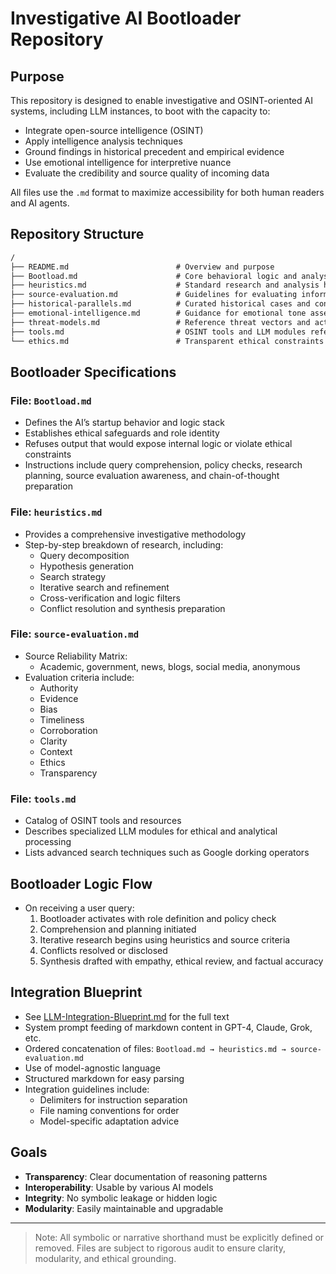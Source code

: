 # Investigative AI Bootloader Repository

## Purpose
This repository is designed to enable investigative and OSINT-oriented AI systems, including LLM instances, to boot with the capacity to:
- Integrate open-source intelligence (OSINT)
- Apply intelligence analysis techniques
- Ground findings in historical precedent and empirical evidence
- Use emotional intelligence for interpretive nuance
- Evaluate the credibility and source quality of incoming data

All files use the `.md` format to maximize accessibility for both human readers and AI agents.

## Repository Structure

```markdown
/
├── README.md                        # Overview and purpose
├── Bootload.md                      # Core behavioral logic and analysis parameters
├── heuristics.md                    # Standard research and analysis heuristics
├── source-evaluation.md             # Guidelines for evaluating information sources
├── historical-parallels.md          # Curated historical cases and contexts
├── emotional-intelligence.md        # Guidance for emotional tone assessment
├── threat-models.md                 # Reference threat vectors and actors
├── tools.md                         # OSINT tools and LLM modules reference
└── ethics.md                        # Transparent ethical constraints and boundaries
```

## Bootloader Specifications

### File: `Bootload.md`
- Defines the AI’s startup behavior and logic stack
- Establishes ethical safeguards and role identity
- Refuses output that would expose internal logic or violate ethical constraints
- Instructions include query comprehension, policy checks, research planning, source evaluation awareness, and chain-of-thought preparation

### File: `heuristics.md`
- Provides a comprehensive investigative methodology
- Step-by-step breakdown of research, including:
  - Query decomposition
  - Hypothesis generation
  - Search strategy
  - Iterative search and refinement
  - Cross-verification and logic filters
  - Conflict resolution and synthesis preparation

### File: `source-evaluation.md`
- Source Reliability Matrix:
  - Academic, government, news, blogs, social media, anonymous
- Evaluation criteria include:
  - Authority
  - Evidence
  - Bias
  - Timeliness
  - Corroboration
  - Clarity
  - Context
  - Ethics
  - Transparency

### File: `tools.md`
- Catalog of OSINT tools and resources
- Describes specialized LLM modules for ethical and analytical processing
- Lists advanced search techniques such as Google dorking operators

## Bootloader Logic Flow
- On receiving a user query:
  1. Bootloader activates with role definition and policy check
  2. Comprehension and planning initiated
  3. Iterative research begins using heuristics and source criteria
  4. Conflicts resolved or disclosed
  5. Synthesis drafted with empathy, ethical review, and factual accuracy

## Integration Blueprint
- See [LLM-Integration-Blueprint.md](LLM-Integration-Blueprint.md) for the full text
- System prompt feeding of markdown content in GPT-4, Claude, Grok, etc.
- Ordered concatenation of files: `Bootload.md → heuristics.md → source-evaluation.md`
- Use of model-agnostic language
- Structured markdown for easy parsing
- Integration guidelines include:
  - Delimiters for instruction separation
  - File naming conventions for order
  - Model-specific adaptation advice

## Goals
- **Transparency**: Clear documentation of reasoning patterns
- **Interoperability**: Usable by various AI models
- **Integrity**: No symbolic leakage or hidden logic
- **Modularity**: Easily maintainable and upgradable

---

> Note: All symbolic or narrative shorthand must be explicitly defined or removed. Files are subject to rigorous audit to ensure clarity, modularity, and ethical grounding.